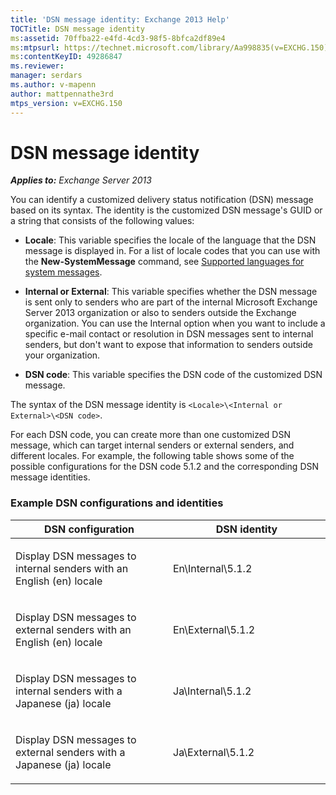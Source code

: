 ```yaml
---
title: 'DSN message identity: Exchange 2013 Help'
TOCTitle: DSN message identity
ms:assetid: 70ffba22-e4fd-4cd3-98f5-8bfca2df89e4
ms:mtpsurl: https://technet.microsoft.com/library/Aa998835(v=EXCHG.150)
ms:contentKeyID: 49286847
ms.reviewer: 
manager: serdars
ms.author: v-mapenn
author: mattpennathe3rd
mtps_version: v=EXCHG.150
---
```


# DSN message identity

_**Applies to:** Exchange Server 2013_

You can identify a customized delivery status notification (DSN) message based on its syntax. The identity is the customized DSN message's GUID or a string that consists of the following values:

  - **Locale**: This variable specifies the locale of the language that the DSN message is displayed in. For a list of locale codes that you can use with the **New-SystemMessage** command, see [Supported languages for system messages](supported-languages-for-system-messages-exchange-2013-help.md).

  - **Internal or External**: This variable specifies whether the DSN message is sent only to senders who are part of the internal Microsoft Exchange Server 2013 organization or also to senders outside the Exchange organization. You can use the Internal option when you want to include a specific e-mail contact or resolution in DSN messages sent to internal senders, but don't want to expose that information to senders outside your organization.

  - **DSN code**: This variable specifies the DSN code of the customized DSN message.

The syntax of the DSN message identity is `<Locale>\<Internal or External>\<DSN code>`.

For each DSN code, you can create more than one customized DSN message, which can target internal senders or external senders, and different locales. For example, the following table shows some of the possible configurations for the DSN code 5.1.2 and the corresponding DSN message identities.

### Example DSN configurations and identities

<table>
<colgroup>
<col style="width: 50%" />
<col style="width: 50%" />
</colgroup>
<thead>
<tr class="header">
<th>DSN configuration</th>
<th>DSN identity</th>
</tr>
</thead>
<tbody>
<tr class="odd">
<td><p>Display DSN messages to internal senders with an English (en) locale</p></td>
<td><p>En\Internal\5.1.2</p></td>
</tr>
<tr class="even">
<td><p>Display DSN messages to external senders with an English (en) locale</p></td>
<td><p>En\External\5.1.2</p></td>
</tr>
<tr class="odd">
<td><p>Display DSN messages to internal senders with a Japanese (ja) locale</p></td>
<td><p>Ja\Internal\5.1.2</p></td>
</tr>
<tr class="even">
<td><p>Display DSN messages to external senders with a Japanese (ja) locale</p></td>
<td><p>Ja\External\5.1.2</p></td>
</tr>
</tbody>
</table>
